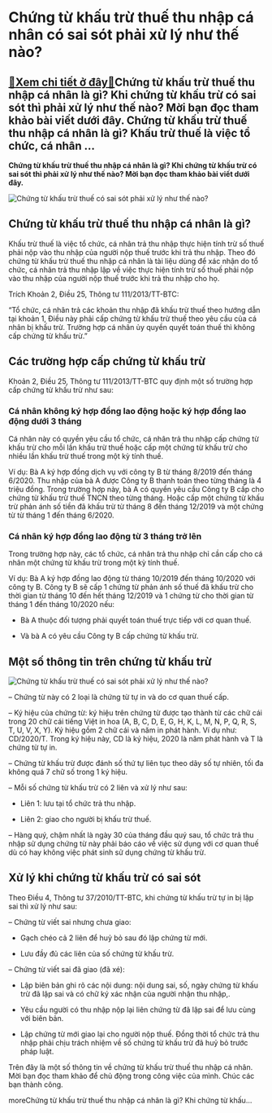 Chứng từ khấu trừ thuế thu nhập cá nhân có sai sót phải xử lý như thế nào?
==========================================================================

[:gift:Xem chi tiết ở đây:gift:](https://hddtvn.com/chung-tu-khau-tru-thue-thu-nhap-ca-nhan-co-sai-sot-phai-xu-ly-nhu-the-nao/)Chứng từ khấu trừ thuế thu nhập cá nhân là gì? Khi chứng từ khấu trừ có sai sót thì phải xử lý như thế nào? Mời bạn đọc tham khảo bài viết dưới đây. Chứng từ khấu trừ thuế thu nhập cá nhân là gì? Khấu trừ thuế là việc tổ chức, cá nhân …
--------------------------------------------------------------------------------------------------------------------------------------------------------------------------------------------------------------------------------------------

**Chứng từ khấu trừ thuế thu nhập cá nhân là gì? Khi chứng từ khấu trừ có sai sót thì phải xử lý như thế nào? Mời bạn đọc tham khảo bài viết dưới đây.**


![Chứng từ khấu trừ thuế có sai sót phải xử lý như thế nào?](https://hddtvn.com/wp-content/uploads/2021/01/tai-lieu.jpg "Chứng từ khấu trừ thuế có sai sót phải xử lý như thế nào?")


Chứng từ khấu trừ thuế thu nhập cá nhân là gì?
----------------------------------------------


Khấu trừ thuế là việc tổ chức, cá nhân trả thu nhập thực hiện tính trừ số thuế phải nộp vào thu nhập của người nộp thuế trước khi trả thu nhập. Theo đó chứng từ khấu trừ thuế thu nhập cá nhân là tài liệu dùng để xác nhận do tổ chức, cá nhân trả thu nhập lập về việc thực hiện tính trừ số thuế phải nộp vào thu nhập của người nộp thuế trước khi trả thu nhập cho họ.


Trích Khoản 2, Điều 25, Thông tư 111/2013/TT-BTC:


“Tổ chức, cá nhân trả các khoản thu nhập đã khấu trừ thuế theo hướng dẫn tại khoản 1, Điều này phải cấp chứng từ khấu trừ thuế theo yêu cầu của cá nhân bị khấu trừ. Trường hợp cá nhân ủy quyền quyết toán thuế thì không cấp chứng từ khấu trừ.” 


Các trường hợp cấp chứng từ khấu trừ
------------------------------------


Khoản 2, Điều 25, Thông tư 111/2013/TT-BTC quy định một số trường hợp cấp chứng từ khấu trừ như sau:


### Cá nhân không ký hợp đồng lao động hoặc ký hợp đồng lao động dưới 3 tháng


Cá nhân này có quyền yêu cầu tổ chức, cá nhân trả thu nhập cấp chứng từ khấu trừ cho mỗi lần khấu trừ thuế hoặc cấp một chứng từ khấu trừ cho nhiều lần khấu trừ thuế trong một kỳ tính thuế.


Ví dụ: Bà A ký hợp đồng dịch vụ với công ty B từ tháng 8/2019 đến tháng 6/2020. Thu nhập của bà A được Công ty B thanh toán theo từng tháng là 4 triệu đồng. Trong trường hợp này, bà A có quyền yêu cầu Công ty B cấp cho chứng từ khấu trừ thuế TNCN theo từng tháng. Hoặc cấp một chứng từ khấu trừ phản ánh số tiền đã khấu trừ từ tháng 8 đến tháng 12/2019 và một chứng từ từ tháng 1 đến tháng 6/2020. 


### Cá nhân ký hợp đồng lao động từ 3 tháng trở lên


Trong trường hợp này, các tổ chức, cá nhân trả thu nhập chỉ cần cấp cho cá nhân một chứng từ khấu trừ trong một kỳ tính thuế.


Ví dụ: Bà A ký hợp đồng lao động từ tháng 10/2019 đến tháng 10/2020 với công ty B. Công ty B sẽ cấp 1 chứng từ phản ánh số thuế đã khấu trừ cho thời gian từ tháng 10 đến hết tháng 12/2019 và 1 chứng từ cho thời gian từ tháng 1 đến tháng 10/2020 nếu:




* Bà A thuộc đối tượng phải quyết toán thuế trực tiếp với cơ quan thuế.

* Và bà A có yêu cầu Công ty B cấp chứng từ khấu trừ.



Một số thông tin trên chứng từ khấu trừ
---------------------------------------


![Chứng từ khấu trừ thuế có sai sót phải xử lý như thế nào?](https://hddtvn.com/wp-content/uploads/2021/01/chung-tu-khau-tru-thue.jpg "Chứng từ khấu trừ thuế có sai sót phải xử lý như thế nào?")


– Chứng từ này có 2 loại là chứng từ tự in và do cơ quan thuế cấp.


– Ký hiệu của chứng từ: ký hiệu trên chứng từ được tạo thành từ các chữ cái trong 20 chữ cái tiếng Việt in hoa (A, B, C, D, E, G, H, K, L, M, N, P, Q, R, S, T, U, V, X, Y). Ký hiệu gồm 2 chữ cái và năm in phát hành. Ví dụ như: CD/2020/T. Trong ký hiệu này, CD là ký hiệu, 2020 là năm phát hành và T là chứng từ tự in.


– Chứng từ khấu trừ được đánh số thứ tự liên tục theo dãy số tự nhiên, tối đa không quá 7 chữ số trong 1 ký hiệu.


– Mỗi số chứng từ khấu trừ có 2 liên và xử lý như sau:




* Liên 1: lưu tại tổ chức trả thu nhập.

* Liên 2: giao cho người bị khấu trừ thuế.



– Hàng quý, chậm nhất là ngày 30 của tháng đầu quý sau, tổ chức trả thu nhập sử dụng chứng từ này phải báo cáo về việc sử dụng với cơ quan thuế dù có hay không việc phát sinh sử dụng chứng từ khấu trừ.


Xử lý khi chứng từ khấu trừ có sai sót
--------------------------------------


Theo Điều 4, Thông tư 37/2010/TT-BTC, khi chứng từ khấu trừ tự in bị lập sai thì xử lý như sau:


– Chứng từ viết sai nhưng chưa giao:




* Gạch chéo cả 2 liên để huỷ bỏ sau đó lập chứng từ mới.

* Lưu đầy đủ các liên của số chứng từ khấu trừ.



– Chứng từ viết sai đã giao (đã xé):




* Lập biên bản ghi rõ các nội dung: nội dung sai, số, ngày chứng từ khấu trừ đã lập sai và có chữ ký xác nhận của người nhận thu nhập,.

* Yêu cầu người có thu nhập nộp lại liên chứng từ đã lập sai để lưu cùng với biên bản.

* Lập chứng từ mới giao lại cho người nộp thuế. Đồng thời tổ chức trả thu nhập phải chịu trách nhiệm về số chứng từ khấu trừ đã huỷ bỏ trước pháp luật.



Trên đây là một số thông tin về chứng từ khấu trừ thuế thu nhập cá nhân. Mời bạn đọc tham khảo để chủ động trong công việc của mình. Chúc các bạn thành công.


moreChứng từ khấu trừ thuế thu nhập cá nhân là gì? Khi chứng từ khấu…

